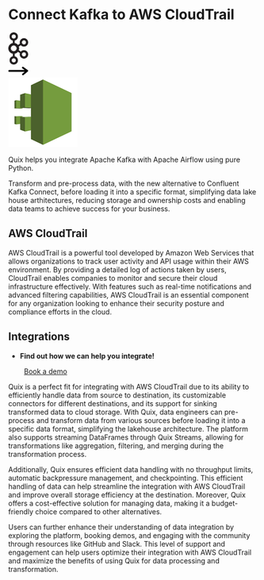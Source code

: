 # Connect Kafka to AWS CloudTrail

<div class="connect-images cards blog-grid-card" markdown>
<div>
<img src="../images/kafka_logo.png" width="40px" />
</div>
<div>
<img src="../images/arrow.svg" width="40px" />
</div>
<div>
<img src="./images/aws-cloudtrail_1.jpg" />
</div>
</div>

Quix helps you integrate Apache Kafka with Apache Airflow using pure Python.

Transform and pre-process data, with the new alternative to Confluent Kafka Connect, before loading it into a specific format, simplifying data lake house arthitectures, reducing storage and ownership costs and enabling data teams to achieve success for your business.

## AWS CloudTrail

AWS CloudTrail is a powerful tool developed by Amazon Web Services that allows organizations to track user activity and API usage within their AWS environment. By providing a detailed log of actions taken by users, CloudTrail enables companies to monitor and secure their cloud infrastructure effectively. With features such as real-time notifications and advanced filtering capabilities, AWS CloudTrail is an essential component for any organization looking to enhance their security posture and compliance efforts in the cloud.

## Integrations

<div class="grid cards" markdown>

- __Find out how we can help you integrate!__

    <a class="md-button md-button--primary" href="https://share.hsforms.com/1iW0TmZzKQMChk0lxd_tGiw4yjw2?__hstc=175542013.2303933fbd746c0ac86d9ccbe9bc9100.1728383268831.1729603416735.1729620918855.31&__hssc=175542013.1.1729620918855&__hsfp=2132701734" target="_blank" style="margin:.5rem;">Book a demo</a>

</div>


Quix is a perfect fit for integrating with AWS CloudTrail due to its ability to efficiently handle data from source to destination, its customizable connectors for different destinations, and its support for sinking transformed data to cloud storage. With Quix, data engineers can pre-process and transform data from various sources before loading it into a specific data format, simplifying the lakehouse architecture. The platform also supports streaming DataFrames through Quix Streams, allowing for transformations like aggregation, filtering, and merging during the transformation process.

Additionally, Quix ensures efficient data handling with no throughput limits, automatic backpressure management, and checkpointing. This efficient handling of data can help streamline the integration with AWS CloudTrail and improve overall storage efficiency at the destination. Moreover, Quix offers a cost-effective solution for managing data, making it a budget-friendly choice compared to other alternatives.

Users can further enhance their understanding of data integration by exploring the platform, booking demos, and engaging with the community through resources like GitHub and Slack. This level of support and engagement can help users optimize their integration with AWS CloudTrail and maximize the benefits of using Quix for data processing and transformation.

